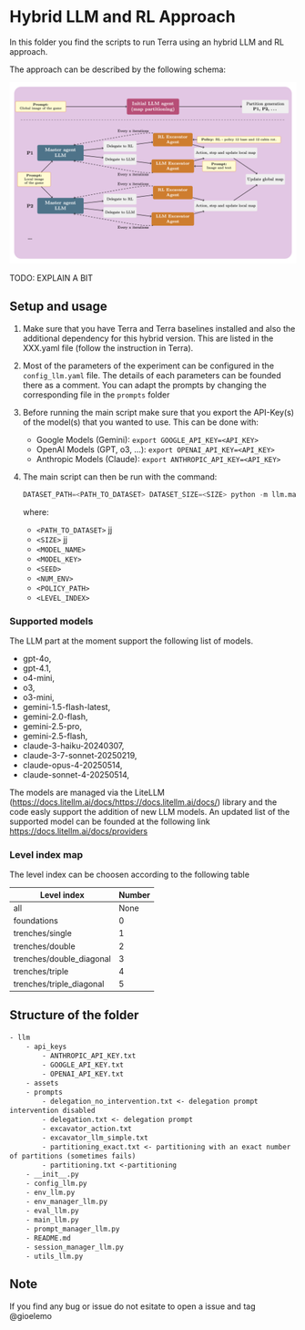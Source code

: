 # Hybrid LLM and RL Approach

In this folder you find the scripts to run Terra using an hybrid LLM and RL approach.

The approach can be described by the following schema:

![image info](assets/VLM_Schema.png)

TODO: EXPLAIN A BIT

## Setup and usage
1. Make sure that you have Terra and Terra baselines installed and also the additional dependency for this hybrid version. This are listed in the XXX.yaml file (follow the instruction in Terra).

2. Most of the parameters of the experiment can be configured in the `config_llm.yaml` file. The details of each parameters can be founded there as a comment. You can adapt the prompts by changing the corresponding file in the `prompts` folder

3. Before running the main script make sure that you export the API-Key(s) of the model(s) that you wanted to use. This can be done with:
    - Google Models (Gemini): `export GOOGLE_API_KEY=<API_KEY>`
    - OpenAI Models (GPT, o3, ...): `export OPENAI_API_KEY=<API_KEY>`
    - Anthropic Models (Claude): `export ANTHROPIC_API_KEY=<API_KEY>`

4. The main script can then be run with the command:
    ```python
    DATASET_PATH=<PATH_TO_DATASET> DATASET_SIZE=<SIZE> python -m llm.main_llm --model_name <MODEL_NAME> --model_key <MODEL_KEY> --num_timesteps <STEPS> -s <SEED> -n <NUM_ENV> -run <POLICY_PATH> --level_index <LEVEL_INDEX>
    ```
    where:
    - `<PATH_TO_DATASET>` jj
    - `<SIZE>` jj
    - `<MODEL_NAME>`
    - `<MODEL_KEY>`
    - `<SEED>`
    - `<NUM_ENV>`
    - `<POLICY_PATH>`
    - `<LEVEL_INDEX>`

### Supported models

The LLM part at the moment support the following list of models.

- gpt-4o, 
- gpt-4.1, 
- o4-mini, 
- o3, 
- o3-mini, 
- gemini-1.5-flash-latest, 
- gemini-2.0-flash, 
- gemini-2.5-pro,
- gemini-2.5-flash, 
- claude-3-haiku-20240307, 
- claude-3-7-sonnet-20250219,
- claude-opus-4-20250514,
- claude-sonnet-4-20250514,		

The models are managed via the LiteLLM (https://docs.litellm.ai/docs/https://docs.litellm.ai/docs/) library and the code easly support the addition of new LLM models.
An updated list of the supported model can be founded at the following link https://docs.litellm.ai/docs/providers 


### Level index map

The level index can be choosen according to the following table

| Level index                   | Number |
| --------                      | ------- |
| all                           | None    |
| foundations                   | 0 |
| trenches/single               | 1 |
| trenches/double               | 2 |
| trenches/double_diagonal      | 3 |
| trenches/triple               | 4 |
| trenches/triple_diagonal      | 5 |

## Structure of the folder

```
- llm
    - api_keys
        - ANTHROPIC_API_KEY.txt
        - GOOGLE_API_KEY.txt
        - OPENAI_API_KEY.txt
    - assets
    - prompts
        - delegation_no_intervention.txt <- delegation prompt intervention disabled
        - delegation.txt <- delegation prompt
        - excavator_action.txt
        - excavator_llm_simple.txt
        - partitioning_exact.txt <- partitioning with an exact number of partitions (sometimes fails)
        - partitioning.txt <-partitioning
    - __init__.py
    - config_llm.py
    - env_llm.py
    - env_manager_llm.py
    - eval_llm.py
    - main_llm.py
    - prompt_manager_llm.py
    - README.md
    - session_manager_llm.py
    - utils_llm.py
```

## Note
If you find any bug or issue do not esitate to open a issue and tag @gioelemo 